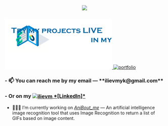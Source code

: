 <h1 align="center"><img src="./assets/Mykhailo_Iliev.gif" width="450px"/></h1>

<a href="https://www.ilievm.com/" target="_blank"> 
  <img src="./assets/tryMyProjects.gif" height="160px" alt="portfolio"/> 
</a>
<a href="https://www.ilievm.com/" target="_blank"> 
  <img src="./assets/portfolio.gif" height="220px" alt="portfolio"/> 
</a>

<h3 align="left"> - 📫 You can reach me by my email — **ilievmyk@gmail.com** </h3>

<h3 align="left"> - Or on my <a href="https://linkedin.com/in/ilievm" target="blank"><img align="center" src="https://cdn.jsdelivr.net/npm/simple-icons@3.0.1/icons/linkedin.svg" alt="ilievm" height="30" width="40" /> *[LinkedIn]*</a> </h3>

- 👨🏽‍💻 I’m currently working on *[AniBout_me](https://github.com/ilievm/AniBout_me)* — An artificial intelligence image recognition tool that uses Image Recognition to return a list of GIFs based on image content.